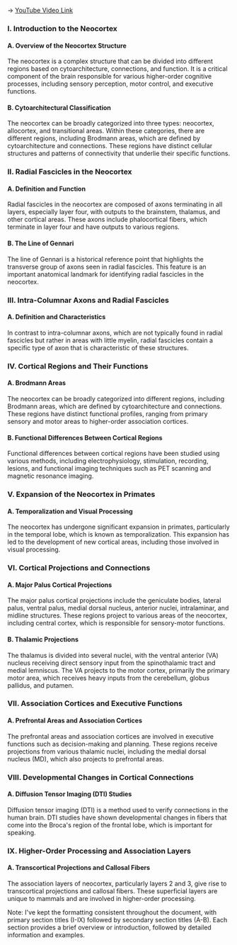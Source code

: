 -> [YouTube Video Link](https://www.youtube.com/watch?v=CG9E8P41LL0&list=PLUl4u3cNGP62ABe0O-0qtaHHxyKQi1ZwR&index=34&pp=iAQB)

### I. Introduction to the Neocortex
#### A. Overview of the Neocortex Structure

The neocortex is a complex structure that can be divided into different regions based on cytoarchitecture, connections, and function. It is a critical component of the brain responsible for various higher-order cognitive processes, including sensory perception, motor control, and executive functions.

#### B. Cytoarchitectural Classification

The neocortex can be broadly categorized into three types: neocortex, allocortex, and transitional areas. Within these categories, there are different regions, including Brodmann areas, which are defined by cytoarchitecture and connections. These regions have distinct cellular structures and patterns of connectivity that underlie their specific functions.

### II. Radial Fascicles in the Neocortex
#### A. Definition and Function

Radial fascicles in the neocortex are composed of axons terminating in all layers, especially layer four, with outputs to the brainstem, thalamus, and other cortical areas. These axons include phalocortical fibers, which terminate in layer four and have outputs to various regions.

#### B. The Line of Gennari

The line of Gennari is a historical reference point that highlights the transverse group of axons seen in radial fascicles. This feature is an important anatomical landmark for identifying radial fascicles in the neocortex.

### III. Intra-Columnar Axons and Radial Fascicles
#### A. Definition and Characteristics

In contrast to intra-columnar axons, which are not typically found in radial fascicles but rather in areas with little myelin, radial fascicles contain a specific type of axon that is characteristic of these structures.

### IV. Cortical Regions and Their Functions
#### A. Brodmann Areas

The neocortex can be broadly categorized into different regions, including Brodmann areas, which are defined by cytoarchitecture and connections. These regions have distinct functional profiles, ranging from primary sensory and motor areas to higher-order association cortices.

#### B. Functional Differences Between Cortical Regions

Functional differences between cortical regions have been studied using various methods, including electrophysiology, stimulation, recording, lesions, and functional imaging techniques such as PET scanning and magnetic resonance imaging.

### V. Expansion of the Neocortex in Primates
#### A. Temporalization and Visual Processing

The neocortex has undergone significant expansion in primates, particularly in the temporal lobe, which is known as temporalization. This expansion has led to the development of new cortical areas, including those involved in visual processing.

### VI. Cortical Projections and Connections
#### A. Major Palus Cortical Projections

The major palus cortical projections include the geniculate bodies, lateral palus, ventral palus, medial dorsal nucleus, anterior nuclei, intralaminar, and midline structures. These regions project to various areas of the neocortex, including central cortex, which is responsible for sensory-motor functions.

#### B. Thalamic Projections

The thalamus is divided into several nuclei, with the ventral anterior (VA) nucleus receiving direct sensory input from the spinothalamic tract and medial lemniscus. The VA projects to the motor cortex, primarily the primary motor area, which receives heavy inputs from the cerebellum, globus pallidus, and putamen.

### VII. Association Cortices and Executive Functions
#### A. Prefrontal Areas and Association Cortices

The prefrontal areas and association cortices are involved in executive functions such as decision-making and planning. These regions receive projections from various thalamic nuclei, including the medial dorsal nucleus (MD), which also projects to prefrontal areas.

### VIII. Developmental Changes in Cortical Connections
#### A. Diffusion Tensor Imaging (DTI) Studies

Diffusion tensor imaging (DTI) is a method used to verify connections in the human brain. DTI studies have shown developmental changes in fibers that come into the Broca's region of the frontal lobe, which is important for speaking.

### IX. Higher-Order Processing and Association Layers
#### A. Transcortical Projections and Callosal Fibers

The association layers of neocortex, particularly layers 2 and 3, give rise to transcortical projections and callosal fibers. These superficial layers are unique to mammals and are involved in higher-order processing.

Note: I've kept the formatting consistent throughout the document, with primary section titles (I-IX) followed by secondary section titles (A-B). Each section provides a brief overview or introduction, followed by detailed information and examples.